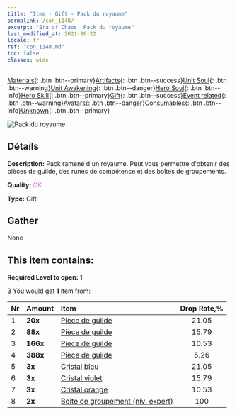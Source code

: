 ```yaml
---
title: "Item - Gift - Pack du royaume"
permalink: /con_1148/
excerpt: "Era of Chaos  Pack du royaume"
last_modified_at: 2021-06-22
locale: fr
ref: "con_1148.md"
toc: false
classes: wide
---
```

 [Materials](/ItemsFR/){: .btn .btn--primary}[Artifacts](/ItemsFR/Artifacts/){: .btn .btn--success}[Unit Soul](/ItemsFR/UnitSoul/){: .btn .btn--warning}[Unit Awakening](/ItemsFR/UnitAwakening/){: .btn .btn--danger}[Hero Soul](/ItemsFR/HeroSoul/){: .btn .btn--info}[Hero Skill](/ItemsFR/HeroSkill/){: .btn .btn--primary}[Gift](/ItemsFR/Gift/){: .btn .btn--success}[Event related](/ItemsFR/Events/){: .btn .btn--warning}[Avatars](/ItemsFR/Avatars/){: .btn .btn--danger}[Consumables](/ItemsFR/Consumables/){: .btn .btn--info}[Unknown](/ItemsFR/Unknown/){: .btn .btn--primary}

 ![Pack du royaume](/images/t/i_907003.png)

## Détails
 **Description:** Pack ramené d'un royaume. Peut vous permettre d'obtenir des pièces de guilde, des runes de compétence et des boîtes de groupements.

 **Quality:** <span style="color: #DA70D6">OK</span>

 **Type:** Gift

## Gather

  None

## This item contains:

 **Required Level to open:** 1

 3 You would get **1** item  from:

  | Nr | Amount |     Item    | Drop Rate,% |
  |:---|:-------|:------------|:---------:|
  | 1 |  **20x** | [Pièce de guilde](/ItemsFR/con_896/) | 21.05 | 
  | 2 |  **88x** | [Pièce de guilde](/ItemsFR/con_896/) | 15.79 | 
  | 3 |  **166x** | [Pièce de guilde](/ItemsFR/con_896/) | 10.53 | 
  | 4 |  **388x** | [Pièce de guilde](/ItemsFR/con_896/) | 5.26 | 
  | 5 |  **3x** | [Cristal bleu](/ItemsFR/con_716/) | 21.05 | 
  | 6 |  **3x** | [Cristal violet](/ItemsFR/con_720/) | 15.79 | 
  | 7 |  **3x** | [Cristal orange](/ItemsFR/con_730/) | 10.53 | 
  | 8 |  **2x** | [Boîte de groupement (niv. expert)](/ItemsFR/con_773/) | 100 | 
